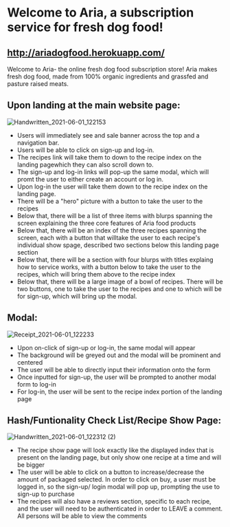 # Welcome to Aria, a subscription service for fresh dog food! #
## http://ariadogfood.herokuapp.com/ ##


Welcome to Aria- the online fresh dog food subscription store!
Aria makes fresh dog food, made from 100% organic ingredients and grassfed and pasture raised meats. 

## Upon landing at the main website page:
![Handwritten_2021-06-01_122153](https://media.git.generalassemb.ly/user/35272/files/926ad280-c2dc-11eb-8650-0f99f27fc1de)

* Users will immediately see and sale banner across the top and a navigation bar.
* Users will be able to click on sign-up and log-in. 
* The recipes link will take them to down to the recipe index on the landing pagewhich they can also scroll down to. 
* The sign-up and log-in links will pop-up the same modal, which will promt the user to either create an account or log in. 
* Upon log-in the user will take them down to the recipe index on the landing page. 
* There will be a "hero" picture with a button to take the user to the recipes
* Below that, there will be a list of three items with blurps spanning the screen explaining the three core features of Aria food products
* Below that, there will be an index of the three recipes spanning the screen, each with a button that willtake the user to each recipe's individual show spage, described two sections below this landing page section
* Below that, there will be a section with four blurps with titles explaing how to service works, with a button below to take the user to the recipes, which will bring them above to the recipe index
* Below that, there will be a large image of a bowl of recipes. There will be two buttons, one to take the user to the recipes and one to which will be for sign-up, which will bring up the modal. 

## Modal:
![Receipt_2021-06-01_122233](https://media.git.generalassemb.ly/user/35272/files/b29a9180-c2dc-11eb-9b7e-b0678aecfc95)
* Upon on-click of sign-up or log-in, the same modal will appear
* The background will be greyed out and the modal will be prominent and centered
* The user will be able to directly input their information onto the form
* Once inputted for sign-up, the user will be prompted to another modal form to log-in
* For log-in, the user will be sent to the recipe index portion of the landing page

## Hash/Funtionality Check List/Recipe Show Page:
![Handwritten_2021-06-01_122312 (2)](https://media.git.generalassemb.ly/user/35272/files/a0b8ee80-c2dc-11eb-8792-04b9df4b52ec)

* The recipe show page will look exactly like the displayed index that is present on the landing page, but only show one recipe at a time and will be bigger
* The user will be able to click on a button to increase/decrease the amount of packaged selected. In order to click on buy, a user must be logged in, so the sign-up/ login modal will pop up, prompting the use to sign-up to purchase
* The recipes will also have a reviews section, specific to each recipe, and the user will need to be authenticated in order to LEAVE a comment. All persons will be able to view the comments
